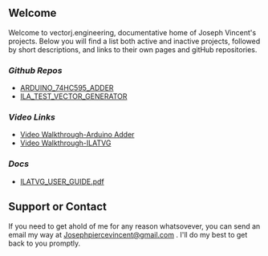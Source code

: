 ## Welcome

Welcome to vectorj.engineering, documentative home of Joseph Vincent's projects. Below you will find a list both active and inactive projects, followed by short descriptions, and links to their own pages and gitHub repositories. 

### _Github Repos_
- [ARDUINO_74HC595_ADDER](url)
- [ILA_TEST_VECTOR_GENERATOR](url)

### _Video Links_
- [Video Walkthrough-Arduino Adder](url)
- [Video Walkthrough-ILATVG](url)

### _Docs_
- [ILATVG_USER_GUIDE.pdf](url)


## Support or Contact

If you need to get ahold of me for any reason whatsovever, you can send an email my way at Josephpiercevincent@gmail.com . I'll do my best to get back to you promptly.
